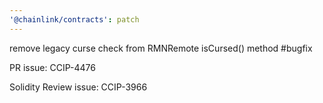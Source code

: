 ```yaml
---
'@chainlink/contracts': patch
---
```


remove legacy curse check from RMNRemote isCursed() method #bugfix


PR issue: CCIP-4476

Solidity Review issue: CCIP-3966
